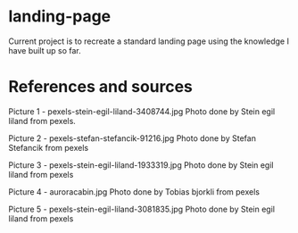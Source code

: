 # landing-page

Current project is to recreate a standard landing page using the knowledge I have built up so far. 

# References and sources

Picture 1 - pexels-stein-egil-liland-3408744.jpg
            Photo done by Stein egil liland from pexels.

Picture 2 - pexels-stefan-stefancik-91216.jpg
            Photo done by Stefan Stefancik from pexels

Picture 3 - pexels-stein-egil-liland-1933319.jpg
            Photo done by Stein egil liland from pexels

Picture 4 - auroracabin.jpg
            Photo done by Tobias bjorkli from pexels

Picture 5 - pexels-stein-egil-liland-3081835.jpg
            Photo done by Stein egil liland from pexels
